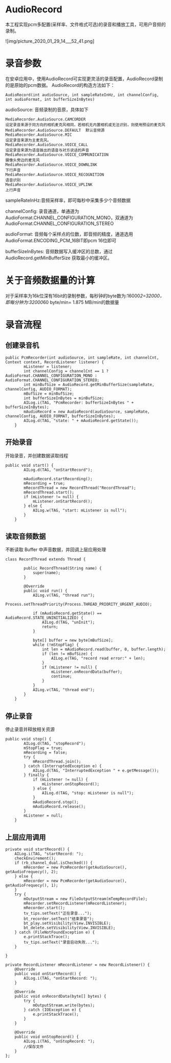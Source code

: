 # AudioRecord
本工程实现pcm多配置(采样率、文件格式可选)的录音和播放工具，可用户音频的录制。

![img/picture_2020_01_29_14___52_41.png]

# 录音参数

在安卓应用中，使用AudioRecord可实现更灵活的录音配置，AudioRecord录制的是原始的pcm数据。
AudioRecord的构造方法如下：
```
AudioRecord(int audioSource, int sampleRateInHz, int channelConfig, int audioFormat, int bufferSizeInBytes)
```

audioSource: 音频录制的音原，具体如下
```
MediaRecorder.AudioSource.CAMCORDER 
设定录音来源于同方向的相机麦克风相同，若相机无内置相机或无法识别，则使用预设的麦克风
MediaRecorder.AudioSource.DEFAULT  默认音频源
MediaRecorder.AudioSource.MIC
设定录音来源为主麦克风。
MediaRecorder.AudioSource.VOICE_CALL
设定录音来源为语音拨出的语音与对方说话的声音
MediaRecorder.AudioSource.VOICE_COMMUNICATION
摄像头旁边的麦克风
MediaRecorder.AudioSource.VOICE_DOWNLINK
下行声音
MediaRecorder.AudioSource.VOICE_RECOGNITION
语音识别
MediaRecorder.AudioSource.VOICE_UPLINK
上行声音

```
sampleRateInHz:音频采样率，即可每秒中采集多少个音频数据

channelConfig: 录音通道，单通道为 AudioFormat.CHANNEL_CONFIGURATION_MONO，双通道为AudioFormat.CHANNEL_CONFIGURATION_STEREO

audioFormat: 音频每个采样点的位数，即音频的精度，通道选用AudioFormat.ENCODING_PCM_16BIT即pcm 16位即可

bufferSizeInBytes: 音频数据写入缓冲区的总数，通过 AudioRecord.getMinBufferSize 获取最小的缓冲区。

# 关于音频数据量的计算
对于采样率为16k位深有16bit的录制参数，每秒钟的byte数为:16000*2=32000，即每分钟为:32000*60 byte/min= 1.875 MB/min的数据量


# 录音流程

## 创建录音机
```
public PcmRecorder(int audioSource, int sampleRate, int channelCnt, Context context, RecordListener listener) {
        mListener = listener;
        int channelConfig = channelCnt == 1 ? AudioFormat.CHANNEL_CONFIGURATION_MONO : AudioFormat.CHANNEL_CONFIGURATION_STEREO;
        int minBufSize = AudioRecord.getMinBufferSize(sampleRate, channelConfig, AUDIO_FORMAT);
        mBufSize = minBufSize;
        int bufferSizeInBytes = minBufSize;
        AILog.i(TAG, "PcmRecorder: bufferSizeInBytes " + bufferSizeInBytes);
        mAudioRecord = new AudioRecord(audioSource, sampleRate, channelConfig, AUDIO_FORMAT, bufferSizeInBytes);
        AILog.d(TAG, "state: " + mAudioRecord.getState());
    }
```


## 开始录音
开始录音，并创建数据读取线程
```
public void start() {
        AILog.d(TAG, "onStartRecord");

        mAudioRecord.startRecording();
        mRecording = true;
        mRecordThread = new RecordThread("RecordThread");
        mRecordThread.start();
        if (mListener != null) {
            mListener.onStartRecord();
        } else {
            AILog.w(TAG, "start: mListener is null");
        }
    }

```


## 读取音频数据
不断读取 Buffer 中声音数据，并回调上层应用处理
```
class RecordThread extends Thread {

        public RecordThread(String name) {
            super(name);
        }

        @Override
        public void run() {
            AILog.v(TAG, "thread run");
            Process.setThreadPriority(Process.THREAD_PRIORITY_URGENT_AUDIO);

            if (mAudioRecord.getState() == AudioRecord.STATE_UNINITIALIZED) {
                AILog.d(TAG, "unInit");
                return;
            }

            byte[] buffer = new byte[mBufSize];
            while (!mStopFlag) {
                int len = mAudioRecord.read(buffer, 0, buffer.length);
                if (len != mBufSize) {
                    AILog.e(TAG, "record read error:" + len);
                }
                if (mListener != null) {
                    mListener.onRecordData(buffer);
                    continue;
                }
            }
            AILog.v(TAG, "thread end");
        }
    }
```

## 停止录音
停止录音并释放相关资源
```
public void stop() {
        AILog.d(TAG, "stopRecord");
        mStopFlag = true;
        mRecording = false;
        try {
            mRecordThread.join();
        } catch (InterruptedException e) {
            AILog.d(TAG, "InterruptedException " + e.getMessage());
        } finally {
            if (mListener != null) {
                mListener.onStopRecord();
            } else {
                AILog.d(TAG, "stop: mListener is null");
            }
            mAudioRecord.stop();
            mAudioRecord.release();
        }
        mListener = null;
    }
```

## 上层应用调用

```
private void startRecord() {
    AILog.i(TAG, "startRecord: ");
    checkEnvirement();
    if (rb_channel_dual.isChecked()) {
        mRecorder = new PcmRecorder(getAudioSource(), getAudioFrequecy(), 2);
    } else {
        mRecorder = new PcmRecorder(getAudioSource(), getAudioFrequecy(), 1);
    }
    try {
        mOutputStream = new FileOutputStream(mTempRecordFile);
        mRecorder.setRecordListener(mRecordListener);
        mRecorder.start();
        tv_tips.setText("正在录音...");
        bt_recorder.setText("结束录音");
        bt_play.setVisibility(View.INVISIBLE);
        bt_delete.setVisibility(View.INVISIBLE);
    } catch (FileNotFoundException e) {
        e.printStackTrace();
        tv_tips.setText("录音启动失败...");
    }

}

private RecordListener mRecordListener = new RecordListener() {
    @Override
    public void onStartRecord() {
        AILog.i(TAG, "onStartRecord: ");
    }

    @Override
    public void onRecordData(byte[] bytes) {
        try {
            mOutputStream.write(bytes);
        } catch (IOException e) {
            e.printStackTrace();
        }
    }

    @Override
    public void onStopRecord() {
        AILog.i(TAG, "onStopRecord: ");
        //保存文件
    }
};
```